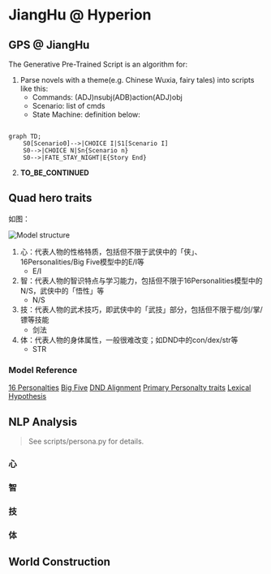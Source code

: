 # JiangHu @ Hyperion

## GPS @ JiangHu

The Generative Pre-Trained Script is an algorithm for:

1.  Parse novels with a theme(e.g. Chinese Wuxia, fairy tales) into scripts like this:
    -   Commands: (ADJ)nsubj(ADB)action(ADJ)obj
    -   Scenario: list of cmds
    -   State Machine: definition below:

```mermaid

graph TD;
    S0[Scenario0]-->|CHOICE I|S1[Scenario I]
    S0-->|CHOICE N|Sn{Scenario n} 
    S0-->|FATE_STAY_NIGHT|E{Story End}
```

2.  __TO_BE_CONTINUED__

## Quad hero traits

如图：

![Model structure](model.png)

1.  心：代表人物的性格特质，包括但不限于武侠中的「侠」、16Personalities/Big Five模型中的E/I等
    -   E/I 
2.  智：代表人物的智识特点与学习能力，包括但不限于16Personalities模型中的N/S，武侠中的「悟性」等
    -   N/S
3.  技：代表人物的武术技巧，即武侠中的「武技」部分，包括但不限于棍/剑/掌/镖等技能
    -   剑法
4.  体：代表人物的身体属性，一般很难改变；如DND中的con/dex/str等
    -   STR

### Model Reference

[16 Personalties][1]
[Big Five][2]
[DND Alignment][3]
[Primary Personalty traits][4]
[Lexical Hypothesis][5]

[1]: https://www.16personalities.com/
[2]: http://en.wikipedia.org/wiki/Big_Five_personality_traits
[3]: https://en.wikipedia.org/wiki/Alignment_(Dungeons_%26_Dragons)
[4]: http://ideonomy.mit.edu/essays/traits.html
[5]: https://en.wikipedia.org/wiki/Lexical_hypothesis

## NLP Analysis

>   See scripts/persona.py for details.

### 心

### 智

### 技

### 体

## World Construction